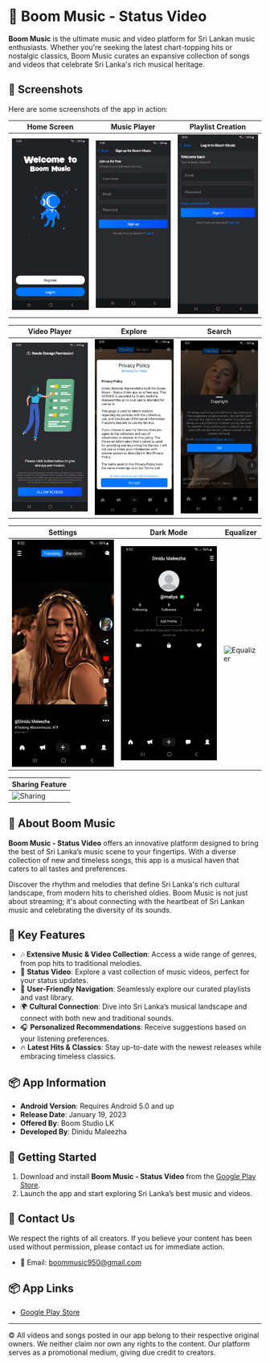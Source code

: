 # 🎵 Boom Music - Status Video

**Boom Music** is the ultimate music and video platform for Sri Lankan music enthusiasts. Whether you're seeking the latest chart-topping hits or nostalgic classics, Boom Music curates an expansive collection of songs and videos that celebrate Sri Lanka's rich musical heritage.

## 🌟 Screenshots

Here are some screenshots of the app in action:

| Home Screen | Music Player | Playlist Creation |
|-------------|--------------|-------------------|
| ![Home](images/screenshot1.png) | ![Music Player](images/screenshot2.png) | ![Playlist Creation](images/screenshot3.png) |

| Video Player | Explore | Search |
|--------------|---------|--------|
| ![Video Player](images/screenshot4.png) | ![Explore](images/screenshot5.png) | ![Search](images/screenshot6.png) |

| Settings | Dark Mode | Equalizer |
|----------|-----------|-----------|
| ![Settings](images/screenshot7.png) | ![Dark Mode](images/screenshot8.png) | ![Equalizer](images/screenshot9.png) |

| Sharing Feature |
|----------------|
| ![Sharing](images/screenshot10.png) |

## 🎉 About Boom Music

**Boom Music - Status Video** offers an innovative platform designed to bring the best of Sri Lanka’s music scene to your fingertips. With a diverse collection of new and timeless songs, this app is a musical haven that caters to all tastes and preferences.

Discover the rhythm and melodies that define Sri Lanka's rich cultural landscape, from modern hits to cherished oldies. Boom Music is not just about streaming; it's about connecting with the heartbeat of Sri Lankan music and celebrating the diversity of its sounds.

## 🌟 Key Features

- 🎶 **Extensive Music & Video Collection**: Access a wide range of genres, from pop hits to traditional melodies.
- 🎥 **Status Video**: Explore a vast collection of music videos, perfect for your status updates.
- 🧭 **User-Friendly Navigation**: Seamlessly explore our curated playlists and vast library.
- 🌍 **Cultural Connection**: Dive into Sri Lanka’s musical landscape and connect with both new and traditional sounds.
- 🎧 **Personalized Recommendations**: Receive suggestions based on your listening preferences.
- 🔥 **Latest Hits & Classics**: Stay up-to-date with the newest releases while embracing timeless classics.

## 📦 App Information

- **Android Version**: Requires Android 5.0 and up
- **Release Date**: January 19, 2023
- **Offered By**: Boom Studio LK
- **Developed By**: Dinidu Maleezha

## 🚀 Getting Started

1. Download and install **Boom Music - Status Video** from the [Google Play Store](https://play.google.com/store/apps/details?id=com.boomstudio.boommusic).
2. Launch the app and start exploring Sri Lanka’s best music and videos.

## 🤝 Contact Us

We respect the rights of all creators. If you believe your content has been used without permission, please contact us for immediate action.

- 📧 Email: boommusic950@gmail.com

## 📦 App Links

- [Google Play Store](https://play.google.com/store/apps/details?id=com.boomstudio.boommusic)

---

© All videos and songs posted in our app belong to their respective original owners. We neither claim nor own any rights to the content. Our platform serves as a promotional medium, giving due credit to creators.
